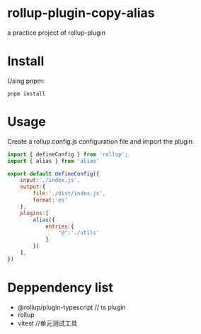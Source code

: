 # rollup-plugin-copy-alias
a practice project of rollup-plugin


# Install 
Using pnpm:
```
pnpm install
```
# Usage
Create a rollup.config.js  configuration file and import the plugin:

```javaScript
import { defineConfig } from 'rollup';
import { alias } from 'alias'

export default defineConfig({
    input:'./index.js',
    output:{
        file:'./dist/index.js',
        format:'es'
    },
    plugins:[
        alias({
            entries:{
                "@":'./utils'
            }
        })
    ],
})
```

# Deppendency list
+ @rollup/plugin-typescript // ts plugin
+ rollup
+ vitest //单元测试工具
